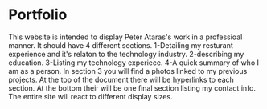 # Portfolio
This website is intended to display Peter Ataras's work in a professioal manner.
It should have 4 different sections.
1-Detailing my resturant experience and it's relaton to the technology industry.
2-describing my education.
3-Listing my technology experiece.
4-A quick summary of who I am as a person.
In section 3 you will find a photos linked to my previous projects. 
At the top of the document there will be hyperlinks to each section.
At the bottom their will be one final section listing my contact info. 
The entire site will react to different display sizes. 

